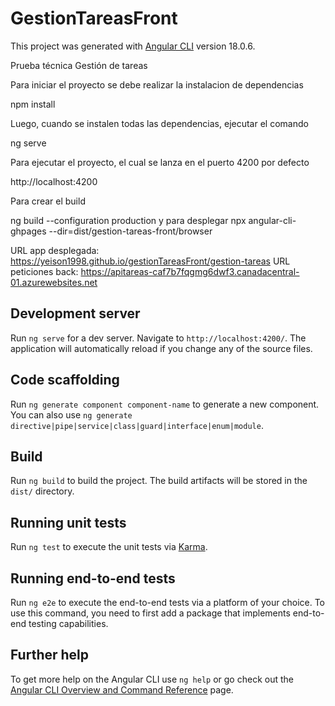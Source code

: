 # GestionTareasFront

This project was generated with [Angular CLI](https://github.com/angular/angular-cli) version 18.0.6.

Prueba técnica Gestión de tareas 

Para iniciar el proyecto se debe realizar la instalacion de dependencias

npm install

Luego, cuando se instalen todas las dependencias, ejecutar el comando 

ng serve 

Para ejecutar el proyecto, el cual se lanza en el puerto 4200 por defecto

http://localhost:4200

Para crear el build

ng build --configuration production
y para desplegar
npx angular-cli-ghpages --dir=dist/gestion-tareas-front/browser

URL app desplegada: https://yeison1998.github.io/gestionTareasFront/gestion-tareas
URL peticiones back: https://apitareas-caf7b7fqgmg6dwf3.canadacentral-01.azurewebsites.net




## Development server

Run `ng serve` for a dev server. Navigate to `http://localhost:4200/`. The application will automatically reload if you change any of the source files.

## Code scaffolding

Run `ng generate component component-name` to generate a new component. You can also use `ng generate directive|pipe|service|class|guard|interface|enum|module`.

## Build

Run `ng build` to build the project. The build artifacts will be stored in the `dist/` directory.

## Running unit tests

Run `ng test` to execute the unit tests via [Karma](https://karma-runner.github.io).

## Running end-to-end tests

Run `ng e2e` to execute the end-to-end tests via a platform of your choice. To use this command, you need to first add a package that implements end-to-end testing capabilities.

## Further help

To get more help on the Angular CLI use `ng help` or go check out the [Angular CLI Overview and Command Reference](https://angular.dev/tools/cli) page.
